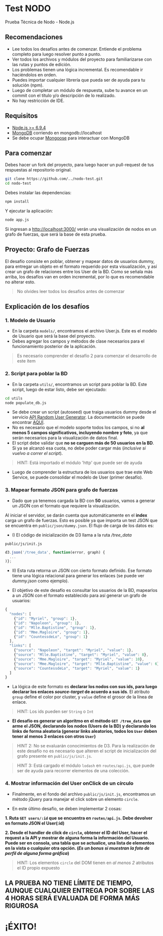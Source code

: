 # Test NODO
Prueba Técnica de Nodo - Node.js

## Recomendaciones

* Lee todos los desafíos antes de comenzar. Entiende el problema completo para luego resolver punto a punto.
* Ver todos los archivos y módulos del proyecto para familiarizarse con las rutas y puntos de edición.
* Los problemas tienen una lógica incremental. Es recomendable ir haciéndolos en orden.
* Puedes importar cualquier librería que pueda ser de ayuda para tu solución (npm).
* Luego de completar un módulo de respuesta, sube tu avance en un commit con el título y/o descripción de lo realizado.
* No hay restricción de IDE.

## Requisitos

* [Node.js >= 6.9.4](https://nodejs.org/en/)
* [MongoDB](https://www.mongodb.com/) corriendo en mongodb://localhost
* Se debe ocupar [Mongoose](http://mongoosejs.com/) para interactuar con MongoDB

## Para comenzar

Debes hacer un fork del proyecto, para luego hacer un pull-request de tus respuestas al repositorio original.

```sh
git clone https://github.com/../nodo-test.git
cd nodo-test
```

Debes instalar las dependencias:

```sh
npm install
```

Y ejecutar la aplicación:

```sh
node app.js
```

Si ingresan a [http://localhost:3000/](http://localhost:3000/) verán una visualización de nodos en un grafo de fuerzas, que será la base de esta prueba.


## Proyecto: Grafo de Fuerzas

El desafío consiste en poblar, obtener y mapear datos de usuarios dummy, para entregar un objeto en el formato requerido por esta visualización, y así crear un grafo de relaciones entre los User de la BD.
Como se señala más arriba, los desafíos van en orden incremental, por lo que es recomendable no alterar esto.

> No olvides leer todos los desafíos antes de comenzar


## Explicación de los desafíos

### 1. Modelo de Usuario
* En la carpeta `models/`, encontramos el archivo User.js. Este es el modelo de Usuario que será la base del proyecto.
* Debes agregar los campos y métodos de clase necesarios para el funcionamiento posterior de la aplicación.
> Es necesario comprender el desafío 2 para comenzar el desarrollo de este ítem

### 2. Script para poblar la BD
* En la carpeta `utils/`, encontramos un script para poblar la BD. Este script, luego de estar listo, debe ser ejecutado:

```sh
cd utils
node populate_db.js
```

* Se debe crear un script (autoseed) que traiga usuarios dummy desde el servicio [API Random User Generator](https://randomuser.me/). La documentación se puede encontrar [AQUÍ](https://randomuser.me/documentation).
* No es necesario que el modelo soporte todos los campos, si no **al menos 5 campos significativos, incluyendo nombre y foto**, ya que serán necesarios para la visualización de datos final.
* El script debe validar que **no se carguen más de 50 usuarios en la BD**. Si ya se alcanzó esa cuota, no debe poder cargar más (*inclusive si vuelvo a correr el script*).

> HINT: Está importado el módulo 'http' que puede ser de ayuda

* Luego de comprender la estructura de los usuarios que trae este Web Service, se puede consolidar el modelo de User (primer desafío).

### 3. Mapear formato JSON para grafo de fuerzas
* Dado que ya tenemos cargada la BD con **50** usuarios, vamos a generar un JSON con el formato que requiere la visualización.

Al iniciar el servidor, se darán cuenta que automáticamente en el **index** carga un grafo de fuerzas. Esto es posible ya que importa un test JSON que se encuentra en `public/json/dummy.json`.
El flujo de carga de los datos es:

* I) El código de inicialización de D3 llama a la ruta */tree_data*

`public/js/init.js`
```javascript
d3.json('/tree_data', function(error, graph) {
  ...
)};
```

* II) Esta ruta retorna un JSON con cierto formato definido. Ese formato tiene una lógica relacional para generar los enlaces (se puede ver *dummy.json* como ejemplo).

* El objetivo de este desafío es consultar los usuarios de la BD, mapearlos a un JSON con el formato establecido para así generar un grafo de usuarios:

```javascript
{
  "nodes": [
    {"id": "Myriel", "group": 1},
    {"id": "Napoleon", "group": 1},
    {"id": "Mlle.Baptistine", "group": 1},
    {"id": "Mme.Magloire", "group": 1},
    {"id": "CountessdeLo", "group": 1}
  ],
  "links": [
    {"source": "Napoleon", "target": "Myriel", "value": 1},
    {"source": "Mlle.Baptistine", "target": "Myriel", "value": 8},
    {"source": "Mme.Magloire", "target": "Myriel", "value": 10},
    {"source": "Mme.Magloire", "target": "Mlle.Baptistine", "value": 6},
    {"source": "CountessdeLo", "target": "Myriel", "value": 1}
  ]
}   
```
* La lógica de este formato es **declarar los nodos con sus ids, para luego declarar los enlaces *source-target* de acuerdo a sus ids**. El atributo `group` define el color por cluster, y `value` define el grosor de la línea de enlace.
> HINT: Los ids pueden ser `String` o `Int`

* **El desafío es generar un algoritmo en el método `GET /tree_data` que arme el JSON, declarando los nodos (Users de la BD) y declarando los links de forma aleatoria (generar links aleatorios, todos los `User` deben tener al menos 3 enlaces con otros `User`)**

> HINT 2: No se evaluarán conocimientos de D3. Para la realización de este desafío no es necesario que alteren el script de inicialización del grafo presente en `public/js/init.js`.

> HINT 3: Está cargado el módulo `lodash` en `routes/api.js`, que puede ser de ayuda para recorrer elementos de una colección.


### 4. Mostrar información del User onClick de un círculo
* Finalmente, en el fondo del archivo `public/js/init.js`, encontramos un método jQuery para manejar el click sobre un elemento `circle`.

* En este último desafío, se deben implementar 2 cosas:

**1. Ruta `GET users/:id` que se encuentra en `routes/api.js`. Debe devolver en formato JSON el User(:id)** 

**2. Desde el handler de click de `circle`, obtener el ID del User, hacer el request a la API y mostrar de alguna forma la información del Usuario. Puede ser en consola, una tabla que se actualice, una lista de elementos en la vista o cualquier otra opción. (*Es un bonus si muestran la foto de perfil de alguna forma gráfica*)**

> HINT: Los elementos `circle` del DOM tienen en *al menos 2* atributos el ID propio expuesto


## LA PRUEBA NO TIENE LÍMITE DE TIEMPO, AUNQUE CUALQUIER ENTREGA POR SOBRE LAS 4 HORAS SERÁ EVALUADA DE FORMA MÁS RIGUROSA

# ¡ÉXITO!

